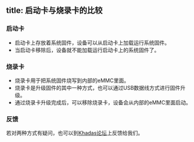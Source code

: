 title: 启动卡与烧录卡的比较
---

### 启动卡
* 启动卡上存放着系统固件，设备可以从启动卡上加载运行系统固件。
* 当启动卡移除后，设备就不能加载运行启动卡上的系统固件了。

### 烧录卡
* 烧录卡用于把系统固件烧写到内部的eMMC里面。
* 烧录卡是升级固件的其中一种方式，也可以通过USB数据线方式进行固件升级。
* 通过烧录卡升级完成后，可以移除烧录卡，设备会从内部的eMMC里面启动。

### 反馈
若对两种方式有疑问，也可以到[Khadas论坛](http://forum.OS-Q.com/)上反馈给我们。
